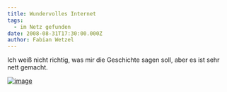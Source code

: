 ```yaml
---
title: Wundervolles Internet
tags:
  - im Netz gefunden
date: 2008-08-31T17:30:00.000Z
author: Fabian Wetzel
---
```


Ich weiß nicht richtig, was mir die Geschichte sagen soll, aber es ist sehr nett gemacht.

[![image](image.png)](http://www.itsawonderfulinternet.com/)


